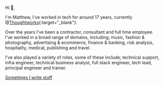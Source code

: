 Hi 👋,
 
I'm Matthew, I've worked in tech for around 17 years, currently @[Thoughtworks](https://www.thoughtworks.com/){:target="_blank"}.
 
Over the years I've been a contractor, consultant and full time employee. I've worked in a broad range of domains, including; music, fashion & photography, advertising & ecommerce, finance & banking, risk analysis, hospitality, medical, publishing and travel.
 
I've also played a variety of roles, some of these include; technical support, infra engineer, technical business analyst, full stack engineer, tech lead, principal engineer and trainer.

[Sometimes I write stuff](https://mzworthington.co.uk)